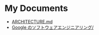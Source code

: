 # My Documents

- [ARCHITECTURE.md](./ARCHITECTURE.md)
- [Google のソフトウェアエンジニアリング/](<./Reading:\ Software_Engineering_at_Google\ [JAPANESE]>)
